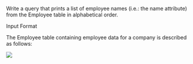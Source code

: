 
Write a query that prints a list of employee names (i.e.: the name attribute) from the Employee table in alphabetical order.

Input Format

The Employee table containing employee data for a company is described as follows:

<img src="https://s3.amazonaws.com/hr-challenge-images/19629/1458557872-4396838885-ScreenShot2016-03-21at4.27.13PM.png" >